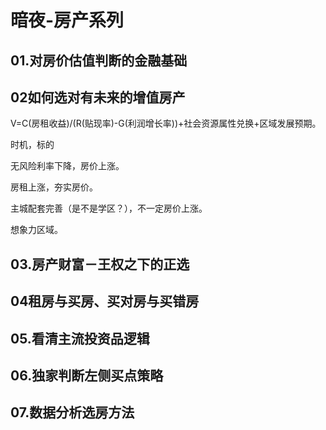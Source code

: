# 暗夜-房产系列

## 01.对房价估值判断的金融基础


## 02如何选对有未来的增值房产

V=C(房租收益)/(R(贴现率)-G(利润增长率))+社会资源属性兑换+区域发展预期。

时机，标的

无风险利率下降，房价上涨。

房租上涨，夯实房价。

主城配套完善（是不是学区？），不一定房价上涨。

想象力区域。









## 03.房产财富－王权之下的正选

## 04租房与买房、买对房与买错房

## 05.看清主流投资品逻辑

## 06.独家判断左侧买点策略

## 07.数据分析选房方法

